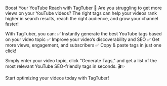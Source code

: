 Boost Your YouTube Reach with TagTuber 🚀
Are you struggling to get more views on your YouTube videos? The right tags can help your videos rank higher in search results, reach the right audience, and grow your channel faster!

With TagTuber, you can:
✅ Instantly generate the best YouTube tags based on your video topic
✅ Improve your video’s discoverability and SEO
✅ Get more views, engagement, and subscribers
✅ Copy & paste tags in just one click!

Simply enter your video topic, click "Generate Tags," and get a list of the most relevant YouTube SEO-friendly tags in seconds. 🎬✨

Start optimizing your videos today with TagTuber!

